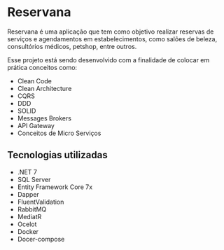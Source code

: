 # Reservana
<p>Reservana é uma aplicação que tem como objetivo realizar reservas de serviços e agendamentos em estabelecimentos, como salões de beleza, consultórios médicos, petshop, entre outros.</p>
<p>
  Esse projeto está sendo desenvolvido com a finalidade de colocar em prática conceitos como:
  <ul>
    <li>Clean Code</li>
    <li>Clean Architecture</li>
    <li>CQRS</li>
    <li>DDD</li>
    <li>SOLID</li>
    <li>Messages Brokers</li>
    <li>API Gateway</li>
    <li>Conceitos de Micro Serviços</li>
  </ul>
</p>

<h2>Tecnologias utilizadas</h2>
<ul>
  <li>.NET 7</li>
  <li>SQL Server</li>
  <li>Entity Framework Core 7x</li>
  <li>Dapper</li>
  <li>FluentValidation</li>
  <li>RabbitMQ</li>
  <li>MediatR</li>
  <li>Ocelot</li>
  <li>Docker</li>
  <li>Docer-compose</li>
</ul>
